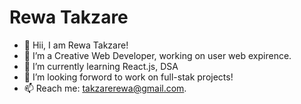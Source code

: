 # Rewa Takzare
- 👋 Hii, I am Rewa Takzare!
- 🔭 I’m a Creative Web Developer, working on user web expirence.  
- 🌱 I’m currently learning React.js, DSA
- 🤔 I’m looking forword to work on full-stak projects!
- 📫 Reach me: takzarerewa@gmail.com.
